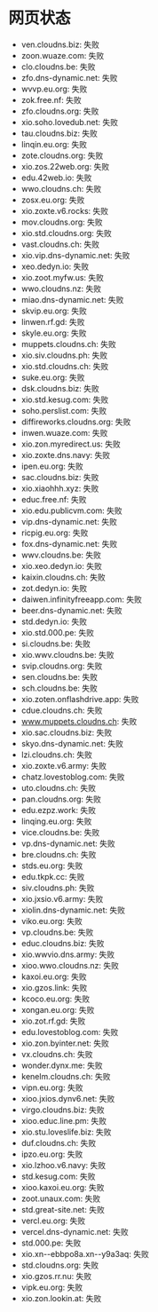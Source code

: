 # 网页状态
- ven.cloudns.biz: 失败
- zoon.wuaze.com: 失败
- clo.cloudns.be: 失败
- zfo.dns-dynamic.net: 失败
- wvvp.eu.org: 失败
- zok.free.nf: 失败
- zfo.cloudns.org: 失败
- xio.soho.lovedub.net: 失败
- tau.cloudns.biz: 失败
- linqin.eu.org: 失败
- zote.cloudns.org: 失败
- xio.zos.22web.org: 失败
- edu.42web.io: 失败
- wwo.cloudns.ch: 失败
- zosx.eu.org: 失败
- xio.zoxte.v6.rocks: 失败
- mov.cloudns.org: 失败
- xio.std.cloudns.org: 失败
- vast.cloudns.ch: 失败
- xio.vip.dns-dynamic.net: 失败
- xeo.dedyn.io: 失败
- xio.zoot.myfw.us: 失败
- wwo.cloudns.nz: 失败
- miao.dns-dynamic.net: 失败
- skvip.eu.org: 失败
- linwen.rf.gd: 失败
- skyle.eu.org: 失败
- muppets.cloudns.ch: 失败
- xio.siv.cloudns.ph: 失败
- xio.std.cloudns.ch: 失败
- suke.eu.org: 失败
- dsk.cloudns.biz: 失败
- xio.std.kesug.com: 失败
- soho.perslist.com: 失败
- diffireworks.cloudns.org: 失败
- inwen.wuaze.com: 失败
- xio.zon.myredirect.us: 失败
- xio.zoxte.dns.navy: 失败
- ipen.eu.org: 失败
- sac.cloudns.biz: 失败
- xio.xiaohhh.xyz: 失败
- educ.free.nf: 失败
- xio.edu.publicvm.com: 失败
- vip.dns-dynamic.net: 失败
- ricpig.eu.org: 失败
- fox.dns-dynamic.net: 失败
- wwv.cloudns.be: 失败
- xio.xeo.dedyn.io: 失败
- kaixin.cloudns.ch: 失败
- zot.dedyn.io: 失败
- daiwen.infinityfreeapp.com: 失败
- beer.dns-dynamic.net: 失败
- std.dedyn.io: 失败
- xio.std.000.pe: 失败
- si.cloudns.be: 失败
- xio.wwv.cloudns.be: 失败
- svip.cloudns.org: 失败
- sen.cloudns.be: 失败
- sch.cloudns.be: 失败
- xio.zoten.onflashdrive.app: 失败
- cdue.cloudns.ch: 失败
- www.muppets.cloudns.ch: 失败
- xio.sac.cloudns.biz: 失败
- skyo.dns-dynamic.net: 失败
- lzi.cloudns.ch: 失败
- xio.zoxte.v6.army: 失败
- chatz.lovestoblog.com: 失败
- uto.cloudns.ch: 失败
- pan.cloudns.org: 失败
- edu.ezpz.work: 失败
- linqing.eu.org: 失败
- vice.cloudns.be: 失败
- vp.dns-dynamic.net: 失败
- bre.cloudns.ch: 失败
- stds.eu.org: 失败
- edu.tkpk.cc: 失败
- siv.cloudns.ph: 失败
- xio.jxsio.v6.army: 失败
- xiolin.dns-dynamic.net: 失败
- viko.eu.org: 失败
- vp.cloudns.be: 失败
- educ.cloudns.biz: 失败
- xio.wwvio.dns.army: 失败
- xioo.wwo.cloudns.nz: 失败
- kaxoi.eu.org: 失败
- xio.gzos.link: 失败
- kcoco.eu.org: 失败
- xongan.eu.org: 失败
- xio.zot.rf.gd: 失败
- edu.lovestoblog.com: 失败
- xio.zon.byinter.net: 失败
- vx.cloudns.ch: 失败
- wonder.dynx.me: 失败
- kenelm.cloudns.ch: 失败
- vipn.eu.org: 失败
- xioo.jxios.dynv6.net: 失败
- virgo.cloudns.biz: 失败
- xioo.educ.line.pm: 失败
- xio.stu.loveslife.biz: 失败
- duf.cloudns.ch: 失败
- ipzo.eu.org: 失败
- xio.lzhoo.v6.navy: 失败
- std.kesug.com: 失败
- xioo.kaxoi.eu.org: 失败
- zoot.unaux.com: 失败
- std.great-site.net: 失败
- vercl.eu.org: 失败
- vercel.dns-dynamic.net: 失败
- std.000.pe: 失败
- xio.xn--ebbpo8a.xn--y9a3aq: 失败
- std.cloudns.org: 失败
- xio.gzos.rr.nu: 失败
- vipk.eu.org: 失败
- xio.zon.lookin.at: 失败
